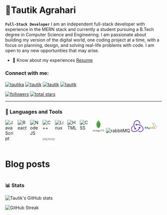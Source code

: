 # 🌊Tautik Agrahari

**`Full-Stack Developer`**
I am an independent full-stack developer with experience in the MERN stack and currently a student pursuing a B.Tech degree in Computer Science and Engineering. I am passionate about building my version of the digital world, one coding project at a time, with a focus on planning, design, and solving real-life problems with code. I am open to any new opportunities that may arise.

- 📄 Know about my experiences <a href="https://drive.google.com/file/d/1x18JKvkSiIs1orkh6kjpWCQp32zaixD-/view?usp=share_link" target="blank">Resume</a>

<h3 align="left">Connect with me:</h3>
<p align="left">
<a href="https://twitter.com/tautika" target="blank"><img align="center" src="https://raw.githubusercontent.com/rahuldkjain/github-profile-readme-generator/master/src/images/icons/Social/twitter.svg" alt="tautika" height="30" width="40" /></a>
<a href="https://linkedin.com/in/tautik" target="blank"><img align="center" src="https://raw.githubusercontent.com/rahuldkjain/github-profile-readme-generator/master/src/images/icons/Social/linked-in-alt.svg" alt="tautik" height="30" width="40" /></a>
<a href="https://www.codechef.com/users/tautik" target="blank"><img align="center" src="https://cdn.jsdelivr.net/npm/simple-icons@3.1.0/icons/codechef.svg" alt="tautik" height="30" width="40" /></a>
<a href="https://codeforces.com/profile/tautik" target="blank"><img align="center" src="https://raw.githubusercontent.com/rahuldkjain/github-profile-readme-generator/master/src/images/icons/Social/codeforces.svg" alt="tautik" height="30" width="40" /></a>
</p>



   <p align="left">
      <a href="https://github.com/tautik?tab=followers">
         <img alt="followers" title="Follow me on Github" src="https://custom-icon-badges.demolab.com/github/followers/tautik?color=236ad3&labelColor=1155ba&style=for-the-badge&logo=person-add&label=Follow&logoColor=white"/></a>
      <a href="https://github.com/tautik?tab=repositories&sort=stargazers">
         <img alt="total stars" title="Total stars on GitHub" src="https://custom-icon-badges.demolab.com/github/stars/tautik?color=55960c&style=for-the-badge&labelColor=488207&logo=star"/></a>
   </p>

---

### 🧰 Languages and Tools

<div>
  <img align="left" alt="JavaScript" width="30px" style="padding-right:10px;" src="https://cdn.jsdelivr.net/gh/devicons/devicon/icons/javascript/javascript-plain.svg" />
  <img align="left" alt="React" width="30px" style="padding-right:10px;" src="https://cdn.jsdelivr.net/gh/devicons/devicon/icons/react/react-original.svg" />
  <img align="left" alt="NodeJS" width="30px" style="padding-right:10px;" src="https://cdn.jsdelivr.net/gh/devicons/devicon/icons/nodejs/nodejs-original.svg" />
  <img align="left" alt="C++" width="30px" style="padding-right:10px;" src="https://cdn.jsdelivr.net/gh/devicons/devicon/icons/cplusplus/cplusplus-line.svg" />
  <img src="https://raw.githubusercontent.com/devicons/devicon/master/icons/mongodb/mongodb-original-wordmark.svg" alt="mongodb" width="40" height="40"/>
  <img src="https://www.vectorlogo.zone/logos/rabbitmq/rabbitmq-icon.svg" alt="rabbitMQ" width="40" height="40"/> 
  <img src="https://raw.githubusercontent.com/devicons/devicon/master/icons/redux/redux-original.svg" alt="redux" width="40" height="40"/> 
  <img src="https://raw.githubusercontent.com/devicons/devicon/master/icons/mysql/mysql-original-wordmark.svg" alt="mysql" width="40" height="40"/> 
  <img align="left" alt="Linux" width="30px" style="padding-right:10px;" src="https://cdn.jsdelivr.net/gh/devicons/devicon/icons/linux/linux-original.svg" />
  <img align="left" alt="HTML" width="30px" style="padding-right:10px;" src="https://cdn.jsdelivr.net/gh/devicons/devicon/icons/html5/html5-plain.svg" />
  <img align="left" alt="CSS" width="30px" style="padding-right:10px;" src="https://cdn.jsdelivr.net/gh/devicons/devicon/icons/css3/css3-plain.svg" />
     <img src="https://raw.githubusercontent.com/devicons/devicon/master/icons/express/express-original-wordmark.svg" alt="express" width="40" height="40"/>
 <br />
   
# Blog posts

<!-- BLOG-POST-LIST:START -->
<!-- BLOG-POST-LIST:END -->
#

### 📊 Stats

![Tautik's GitHub stats](https://github-readme-stats.vercel.app/api?username=tautik&show_icons=true&theme=gruvbox)

![GitHub Streak](https://streak-stats.demolab.com?user=tautik&theme=gruvbox&border_radius=4.5)
